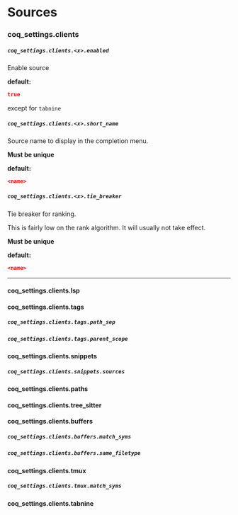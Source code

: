 # Sources

### coq_settings.clients

##### `coq_settings.clients.<x>.enabled`

Enable source

**default:**

```json
true
```

except for `tabnine`

##### `coq_settings.clients.<x>.short_name`

Source name to display in the completion menu.

**Must be unique**

**default:**

```json
<name>
```

##### `coq_settings.clients.<x>.tie_breaker`

Tie breaker for ranking.

This is fairly low on the rank algorithm. It will usually not take effect.

**Must be unique**

**default:**

```json
<name>
```

---

#### coq_settings.clients.lsp

#### coq_settings.clients.tags

##### `coq_settings.clients.tags.path_sep`

##### `coq_settings.clients.tags.parent_scope`

#### coq_settings.clients.snippets

##### `coq_settings.clients.snippets.sources`

#### coq_settings.clients.paths

#### coq_settings.clients.tree_sitter

#### coq_settings.clients.buffers

##### `coq_settings.clients.buffers.match_syms`

##### `coq_settings.clients.buffers.same_filetype`

#### coq_settings.clients.tmux

##### `coq_settings.clients.tmux.match_syms`

#### coq_settings.clients.tabnine
